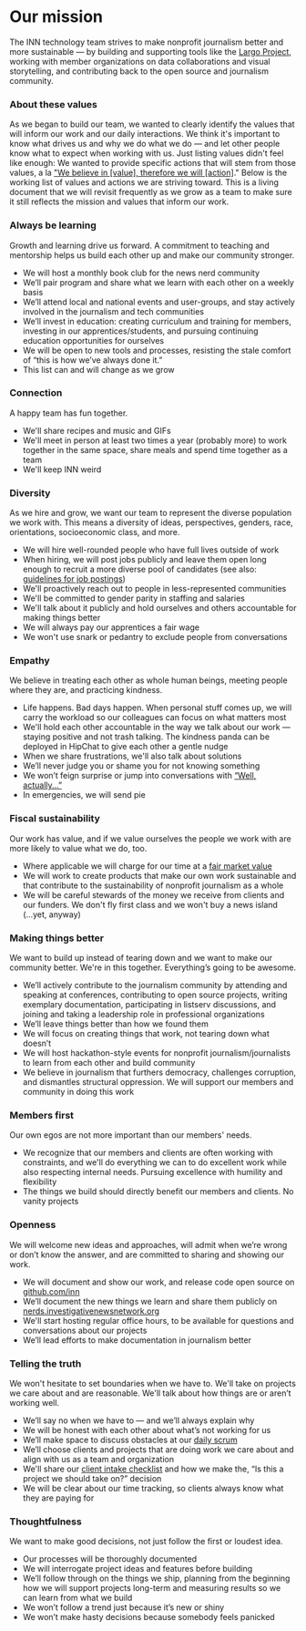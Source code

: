 # Our mission

The INN technology team strives to make nonprofit journalism better and more sustainable — by building and supporting tools like the [Largo Project](http://largoproject.org), working with member organizations on data collaborations and visual storytelling, and contributing back to the open source and journalism community.

### About these values
As we began to build our team, we wanted to clearly identify the values that will inform our work and our daily interactions. We think it's important to know what drives us and why we do what we do — and let other people know what to expect when working with us. Just listing values didn't feel like enough: We wanted to provide specific actions that will stem from those values, a la ["We believe in [value], therefore we will [action]](http://kerrizor.com/blog/2014/08/11/why-your-coworker-is-a-jerk/)." Below is the working list of values and actions we are striving toward. This is a living document that we will revisit frequently as we grow as a team to make sure it still reflects the mission and values that inform our work.

### Always be learning
Growth and learning drive us forward. A commitment to teaching and mentorship helps us build each other up and make our community stronger. 

- We will host a monthly book club for the news nerd community
- We’ll pair program and share what we learn with each other on a weekly basis
- We’ll attend local and national events and user-groups, and stay actively involved in the journalism and tech communities
- We’ll invest in education: creating curriculum and training for members, investing in our apprentices/students, and pursuing continuing education opportunities for ourselves 
- We will be open to new tools and processes, resisting the stale comfort of “this is how we’ve always done it.”
- This list can and will change as we grow 


### Connection 
A happy team has fun together. 

- We'll share recipes and music and GIFs
- We'll meet in person at least two times a year (probably more) to work together in the same space, share meals and spend time together as a team
- We'll keep INN weird

### Diversity
As we hire and grow, we want our team to represent the diverse population we work with. This means a diversity of ideas, perspectives, genders, race, orientations, socioeconomic class, and more. 

- We will hire well-rounded people who have full lives outside of work
- When hiring, we will post jobs publicly and leave them open long enough to recruit a more diverse pool of candidates (see also: [guidelines for job postings](/staffing/job-descriptions/readme.md))
- We'll proactively reach out to people in less-represented communities
- We'll be committed to gender parity in staffing and salaries
- We'll talk about it publicly and hold ourselves and others accountable for making things better
- We will always pay our apprentices a fair wage
- We won't use snark or pedantry to exclude people from conversations


### Empathy
We believe in treating each other as whole human beings, meeting people where they are, and practicing kindness.

- Life happens. Bad days happen. When personal stuff comes up, we will carry the workload so our colleagues can focus on what matters most
- We'll hold each other accountable in the way we talk about our work — staying positive and not trash talking. The kindness panda can be deployed in HipChat to give each other a gentle nudge
- When we share frustrations, we'll also talk about solutions 
- We’ll never judge you or shame you for not knowing something
- We won’t feign surprise or jump into conversations with [“Well, actually...”](https://www.hackerschool.com/manual#sub-sec-social-rules)
- In emergencies, we will send pie

### Fiscal sustainability
Our work has value, and if we value ourselves the people we work with are more likely to value what we do, too.

- Where applicable we will charge for our time at a [fair market value](/how-to-work-with-us/consulting/consulting-rates.md)
- We will work to create products that make our own work sustainable and that contribute to the sustainability of nonprofit journalism as a whole
- We will be careful stewards of the money we receive from clients and our funders. We don't fly first class and we won't buy a news island (...yet, anyway)


### Making things better
We want to build up instead of tearing down and we want to make our community better. We're in this together. Everything’s going to be awesome.

- We’ll actively contribute to the journalism community by attending and speaking at conferences, contributing to open source projects, writing exemplary documentation, participating in listserv discussions, and joining and taking a leadership role in professional organizations
- We’ll leave things better than how we found them
- We will focus on creating things that work, not tearing down what doesn’t
- We will host hackathon-style events for nonprofit journalism/journalists to learn from each other and build community
- We believe in journalism that furthers democracy, challenges corruption, and dismantles structural oppression. We will support our members and community in doing this work

### Members first
Our own egos are not more important than our members' needs.

- We recognize that our members and clients are often working with constraints, and we'll do everything we can to do excellent work while also respecting internal needs. Pursuing excellence with humility and flexibility
- The things we build should directly benefit our members and clients. No vanity projects


### Openness
We will welcome new ideas and approaches, will admit when we’re wrong or don’t know the answer, and are committed to sharing and showing our work.

- We will document and show our work, and release code open source on [github.com/inn](http://github.com/inn)
- We’ll document the new things we learn and share them publicly on [nerds.investigativenewsnetwork.org](nerds.investigativenewsnetwork.org)
- We'll start hosting regular office hours, to be available for questions and conversations about our projects
- We’ll lead efforts to make documentation in journalism better

### Telling the truth 
We won't hesitate to set boundaries when we have to. We'll take on projects we care about and are reasonable. We'll talk about how things are or aren’t working well.

- We’ll say no when we have to — and we’ll always explain why
- We will be honest with each other about what’s not working for us
- We’ll make space to discuss obstacles at our [daily scrum](/how-we-work/meetings.md)
- We’ll choose clients and projects that are doing work we care about and align with us as a team and organization
- We'll share our [client intake checklist](/how-to-work-with-us/intake-procedure.md) and how we make the, “Is this a project we should take on?” decision
- We will be clear about our time tracking, so clients always know what they are paying for

### Thoughtfulness
We want to make good decisions, not just follow the first or loudest idea.

- Our processes will be thoroughly documented
- We will interrogate project ideas and features before building
- We’ll follow through on the things we ship, planning from the beginning how we will support projects long-term and measuring results so we can learn from what we build
- We won’t follow a trend just because it’s new or shiny
- We won’t make hasty decisions because somebody feels panicked